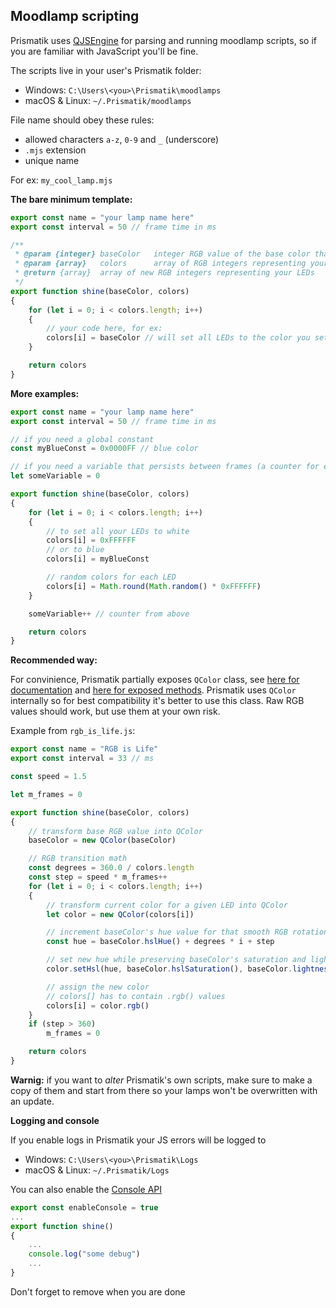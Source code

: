 Moodlamp scripting
---------
Prismatik uses [QJSEngine](https://doc.qt.io/qt-5/qjsengine.html) for parsing and running moodlamp scripts, so if you are familiar with JavaScript you'll be fine.

The scripts live in your user's Prismatik folder:
- Windows: `C:\Users\<you>\Prismatik\moodlamps`
- macOS & Linux: `~/.Prismatik/moodlamps`

File name should obey these rules:
- allowed characters `a-z`, `0-9` and `_` (underscore)
- `.mjs` extension
- unique name

For ex: `my_cool_lamp.mjs`


**The bare minimum template:**
```js
export const name = "your lamp name here"
export const interval = 50 // frame time in ms

/**
 * @param {integer}	baseColor	integer RGB value of the base color that you set in Prismatik
 * @param {array}	colors		array of RGB integers representing your LEDs
 * @return {array}	array of new RGB integers representing your LEDs
 */
export function shine(baseColor, colors)
{
	for (let i = 0; i < colors.length; i++)
	{
		// your code here, for ex:
		colors[i] = baseColor // will set all LEDs to the color you set in Prismatik
	}

	return colors
}
```


**More examples:**

```js
export const name = "your lamp name here"
export const interval = 50 // frame time in ms

// if you need a global constant
const myBlueConst = 0x0000FF // blue color

// if you need a variable that persists between frames (a counter for ex), declare it here
let someVariable = 0

export function shine(baseColor, colors)
{
	for (let i = 0; i < colors.length; i++)
	{
		// to set all your LEDs to white
		colors[i] = 0xFFFFFF
		// or to blue
		colors[i] = myBlueConst

		// random colors for each LED
		colors[i] = Math.round(Math.random() * 0xFFFFFF)
	}

	someVariable++ // counter from above

	return colors
}

```

**Recommended way:**

For convinience, Prismatik partially exposes `QColor` class, see [here for documentation](https://doc.qt.io/qt-5/qcolor.html) and [here for exposed methods](/Software/src/QColorMetaWrapper.hpp).
Prismatik uses `QColor` internally so for best compatibility it's better to use this class.
Raw RGB values should work, but use them at your own risk.

Example from `rgb_is_life.js`:
```js
export const name = "RGB is Life"
export const interval = 33 // ms

const speed = 1.5

let m_frames = 0

export function shine(baseColor, colors)
{
	// transform base RGB value into QColor
	baseColor = new QColor(baseColor)

	// RGB transition math
	const degrees = 360.0 / colors.length
	const step = speed * m_frames++
	for (let i = 0; i < colors.length; i++)
	{
		// transform current color for a given LED into QColor
		let color = new QColor(colors[i])

		// increment baseColor's hue value for that smooth RGB rotation
		const hue = baseColor.hslHue() + degrees * i + step

		// set new hue while preserving baseColor's saturation and lightness
		color.setHsl(hue, baseColor.hslSaturation(), baseColor.lightness())

		// assign the new color
		// colors[] has to contain .rgb() values
		colors[i] = color.rgb()
	}
	if (step > 360)
		m_frames = 0

	return colors
}
```

**Warnig:** if you want to _alter_ Prismatik's own scripts, make sure to make a copy of them and start from there so your lamps won't be overwritten with an update.


**Logging and console**

If you enable logs in Prismatik your JS errors will be logged to
- Windows: `C:\Users\<you>\Prismatik\Logs`
- macOS & Linux: `~/.Prismatik/Logs`


You can also enable the [Console API](https://doc.qt.io/qt-5/qtquick-debugging.html#console-api)

```js
export const enableConsole = true
...
export function shine()
{
	...
	console.log("some debug")
	...
}
```

Don't forget to remove when you are done
